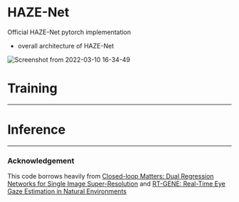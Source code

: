 # HAZE-Net
Official HAZE-Net pytorch implementation

* overall architecture of HAZE-Net

![Screenshot from 2022-03-10 16-34-49](https://user-images.githubusercontent.com/45136186/157611580-3ed29b98-df44-4525-8d75-7b70cb2e1526.png)


# Training
------------------------------
# Inference
-------------------------------

### Acknowledgement
This code borrows heavily from <a href="https://arxiv.org/pdf/2003.07018.pdf">Closed-loop Matters: Dual Regression Networks for
Single Image Super-Resolution</a> and <a href="https:https://openaccess.thecvf.com/content_ECCV_2018/papers/Tobias_Fischer_RT-GENE_Real-Time_Eye_ECCV_2018_paper.pdf">RT-GENE: Real-Time Eye Gaze Estimation in Natural Environments</a>
